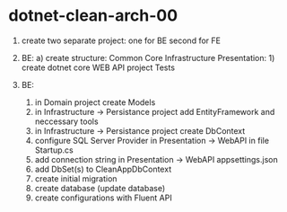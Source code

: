 # dotnet-clean-arch-00

1. create two separate project: one for BE second for FE

2. BE:
   a) create structure:
   Common
   Core
   Infrastructure
   Presentation: 1) create dotnet core WEB API project
   Tests

3. BE:
   1. in Domain project create Models
   2. in Infrastructure -> Persistance project add EntityFramework and neccessary tools
   3. in Infrastructure -> Persistance project create DbContext
   4. configure SQL Server Provider in Presentation -> WebAPI in file Startup.cs
   5. add connection string in Presentation -> WebAPI appsettings.json
   6. add DbSet(s) to CleanAppDbContext
   7. create initial migration
   8. create database (update database)
   9. create configurations with Fluent API

